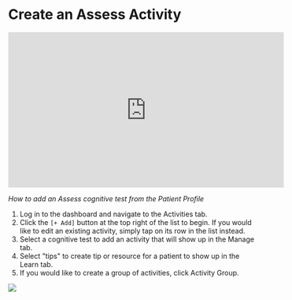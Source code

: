 # Create an Assess Activity

<iframe width="560" height="315" src="https://www.youtube.com/embed/-km1ztZgLdY" title="YouTube video player" frameborder="0" allow="accelerometer; autoplay; clipboard-write; encrypted-media; gyroscope; picture-in-picture" allowfullscreen></iframe>

*How to add an Assess cognitive test from the Patient Profile*

1. Log in to the dashboard and navigate to the Activities tab.
2. Click the `[+ Add]` button at the top right of the list to begin. If you would like to edit an existing activity, simply tap on its row in the list instead.
3. Select a cognitive test to add an activity that will show up in the Manage tab.
4. Select "tips" to create tip or resource for a patient to show up in the Learn tab.
5. If you would like to create a group of activities, click Activity Group.

![](../05-start_here/06-activities/assets/activity_menu.jpg)
